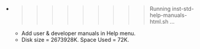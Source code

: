 * >>>>>>>>> Running inst-std-help-manuals-html.sh ...
  * Add user & developer manuals in Help menu.
  * Disk size = 2673928K. Space Used = 72K.
